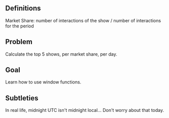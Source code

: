 Definitions
-----------

Market Share: number of interactions of the show / number of interactions for the period

Problem
-------

Calculate the top 5 shows, per market share, per day.

Goal
----

Learn how to use window functions.

Subtleties
----------

In real life, midnight UTC isn't midnight local... Don't worry about that today.
